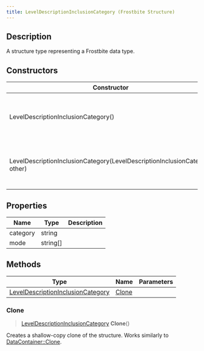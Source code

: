 ```yaml
---
title: LevelDescriptionInclusionCategory (Frostbite Structure)
---
```

## Description

A structure type representing a Frostbite data type.

## Constructors

| Constructor                                                                | Description                                              |
| -------------------------------------------------------------------------- | -------------------------------------------------------- |
| LevelDescriptionInclusionCategory()                                        | Create a new instance of this structure type.            |
| LevelDescriptionInclusionCategory(LevelDescriptionInclusionCategory other) | Create a reference copy of a structure of the same type. |

## Properties

| Name     | Type       | Description |
| -------- | ---------- | ----------- |
| category | string     |             |
| mode     | string\[\] |             |

## Methods

| Type                                                                   | Name            | Parameters |
| ---------------------------------------------------------------------- | --------------- | ---------- |
| [LevelDescriptionInclusionCategory](LevelDescriptionInclusionCategory) | [Clone](#clone) |            |

### Clone

> [LevelDescriptionInclusionCategory](LevelDescriptionInclusionCategory) **Clone**()

Creates a shallow-copy clone of the structure. Works similarly to [DataContainer::Clone](/vext/ref/cls/shr/datacontainer#clone).
